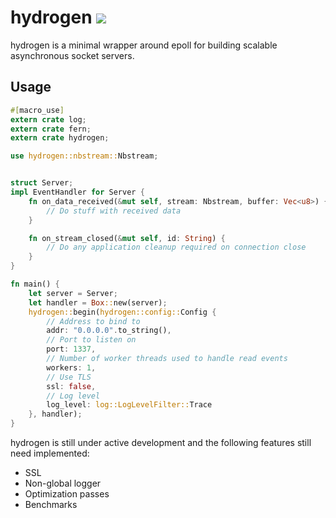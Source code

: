# hydrogen [<img src="https://travis-ci.org/nathansizemore/hydrogen.png?branch=develop">](https://travis-ci.org/nathansizemore/hydrogen)

hydrogen is a minimal wrapper around epoll for building scalable asynchronous socket servers.

## Usage

~~~rust
#[macro_use]
extern crate log;
extern crate fern;
extern crate hydrogen;

use hydrogen::nbstream::Nbstream;


struct Server;
impl EventHandler for Server {
    fn on_data_received(&mut self, stream: Nbstream, buffer: Vec<u8>) {
        // Do stuff with received data
    }

    fn on_stream_closed(&mut self, id: String) {
        // Do any application cleanup required on connection close
    }
}

fn main() {
    let server = Server;
    let handler = Box::new(server);
    hydrogen::begin(hydrogen::config::Config {
        // Address to bind to
        addr: "0.0.0.0".to_string(),
        // Port to listen on
        port: 1337,
        // Number of worker threads used to handle read events
        workers: 1,
        // Use TLS
        ssl: false,
        // Log level
        log_level: log::LogLevelFilter::Trace
    }, handler);
}
~~~

hydrogen is still under active development and the following features still need implemented:

* SSL
* Non-global logger
* Optimization passes
* Benchmarks
